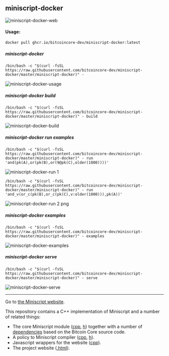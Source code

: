 ## miniscript-docker

![miniscript-docker-web](https://github.com/bitcoincore-dev/miniscript-docker/assets/152159/287c6835-b14c-4ae5-a22b-6da9812a8f8d)


#### Usage:

```
docker pull ghcr.io/bitcoincore-dev/miniscript-docker:latest
```
##### miniscript-docker

```
/bin/bash -c "$(curl -fsSL https://raw.githubusercontent.com/bitcoincore-dev/miniscript-docker/master/miniscript-docker)" -
```

![miniscript-docker-usage](https://github.com/bitcoincore-dev/miniscript-docker/assets/152159/16d58c91-35e1-41d4-9ec4-38b2eb9adf8c)


##### miniscript-docker build

```
/bin/bash -c "$(curl -fsSL https://raw.githubusercontent.com/bitcoincore-dev/miniscript-docker/master/miniscript-docker)" - build
```

![miniscript-docker-build](https://github.com/bitcoincore-dev/miniscript-docker/assets/152159/6de78217-51c5-4aed-9497-48586429db92)


##### miniscript-docker run examples


```
/bin/bash -c "$(curl -fsSL https://raw.githubusercontent.com/bitcoincore-dev/miniscript-docker/master/miniscript-docker)" - run 'and(pk(A),or(pk(B),or(9@pk(C),older(1000))))'
```

![miniscript-docker-run 1](https://github.com/bitcoincore-dev/miniscript-docker/assets/152159/7f1b02db-7063-41c2-859c-33639eb82d5a)

```
/bin/bash -c "$(curl -fsSL https://raw.githubusercontent.com/bitcoincore-dev/miniscript-docker/master/miniscript-docker)" - run 'and_v(or_c(pk(B),or_c(pk(C),v:older(1000))),pk(A))'
```

![miniscript-docker-run 2 png](https://github.com/bitcoincore-dev/miniscript-docker/assets/152159/1da94b41-ad45-4bda-8113-fa7b4f1326d5)

##### miniscript-docker examples

```
/bin/bash -c "$(curl -fsSL https://raw.githubusercontent.com/bitcoincore-dev/miniscript-docker/master/miniscript-docker)" - examples
```

![miniscript-docker-examples](https://github.com/bitcoincore-dev/miniscript-docker/assets/152159/a9b7e0d6-bcdf-4e86-abe7-0af4dd3b887e)


##### miniscript-docker serve

```
/bin/bash -c "$(curl -fsSL https://raw.githubusercontent.com/bitcoincore-dev/miniscript-docker/master/miniscript-docker)" - serve
```

![miniscript-docker-serve](https://github.com/bitcoincore-dev/miniscript-docker/assets/152159/75a556b2-a526-4fb0-abf7-2ffb8fb0e47a)


<hr>

Go to [the Miniscript website](http://bitcoin.sipa.be/miniscript/).

This repository contains a C++ implementation of Miniscript and a number of
related things:
* The core Miniscript module ([cpp](bitcoin/script/miniscript.cpp), [h](bitcoin/script/miniscript.h)) together with a number of [dependencies](bitcoin/) based on
  the Bitcoin Core source code.
* A policy to Miniscript compiler ([cpp](compiler.cpp), [h](compiler.h)).
* Javascript wrappers for the website ([cpp](js_bindings.cpp)).
* The project website ([.html](index.html)).
